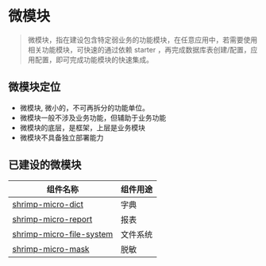 # 微模块

> 微模块，指在建设包含特定弱业务的功能模块，在任意应用中，若需要使用相关功能模块，可快速的通过依赖 starter ，再完成数据库表创建/配置，应用配置，即可完成功能模块的快速集成。


## 微模块定位

- 微模块, 微小的，不可再拆分的功能单位。
- 微模块一般不涉及业务功能，但辅助于业务功能
- 微模块的底层，是框架，上层是业务模块
- 微模块不具备独立部署能力

## 已建设的微模块

| 组件名称                                  | 组件用途 |
|---------------------------------------|------|
| [shrimp-micro-dict](./dict.md)        | 字典   |
| [shrimp-micro-report](./report.md)    | 报表   |
| [shrimp-micro-file-system](./file.md) | 文件系统 |
| [shrimp-micro-mask](./mask.md)        | 脱敏   |

